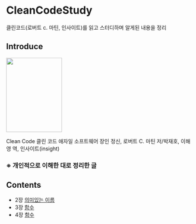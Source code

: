 # CleanCodeStudy
클린코드(로버트 c. 마틴, 인사이트)를 읽고 스터디하며 알게된 내용을 정리

## Introduce
<img src="https://user-images.githubusercontent.com/64073715/122138066-f1098200-ce80-11eb-92a5-3a55ec4de094.png" width="150" height="200">

Clean Code 클린 코드 애자일 소프트웨어 장인 정신, 로버트 C. 마틴 저/박재호, 이해영 역, 인사이트(insight) 

### ※ 개인적으로 이해한 대로 정리한 글
## Contents
- 2장 [의미있는 이름](https://github.com/ohsoou/CleanCodeStudy/blob/main/chapter2.md)
- 3장 [함수](https://github.com/ohsoou/CleanCodeStudy/blob/main/chapter3.md)
- 4장 [함수](https://github.com/ohsoou/CleanCodeStudy/blob/main/chapter4.md)
